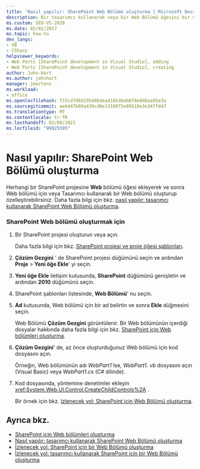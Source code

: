 ```yaml
---
title: 'Nasıl yapılır: SharePoint Web Bölümü oluşturma | Microsoft Docs'
description: Bir tasarımcı kullanarak veya bir Web Bölümü öğesini bir SharePoint projesine ekleyerek ve sonra Web bölümü için kod dosyasını düzenleyerek bir Web bölümü oluşturun ve özelleştirin.
ms.custom: SEO-VS-2020
ms.date: 02/02/2017
ms.topic: how-to
dev_langs:
- VB
- CSharp
helpviewer_keywords:
- Web Parts [SharePoint development in Visual Studio], adding
- Web Parts [SharePoint development in Visual Studio], creating
author: John-Hart
ms.author: johnhart
manager: jmartens
ms.workload:
- office
ms.openlocfilehash: f15cd788d19540bdea416b36ab0f8e8d8aa95e3a
ms.sourcegitcommit: ae6d47b09a439cd0e13180f5e89510e3e347fd47
ms.translationtype: MT
ms.contentlocale: tr-TR
ms.lasthandoff: 02/08/2021
ms.locfileid: "99925595"
---
```

# <a name="how-to-create-a-sharepoint-web-part"></a>Nasıl yapılır: SharePoint Web Bölümü oluşturma
  Herhangi bir SharePoint projesine **Web** bölümü öğesi ekleyerek ve sonra Web bölümü için veya Tasarımcı kullanarak bir Web bölümü oluşturup özelleştirebilirsiniz. Daha fazla bilgi için bkz. [nasıl yapılır: tasarımcı kullanarak SharePoint Web Bölümü oluşturma](../sharepoint/how-to-create-a-sharepoint-web-part-by-using-a-designer.md).

### <a name="to-create-a-sharepoint-web-part"></a>SharePoint Web bölümü oluşturmak için

1. Bir SharePoint projesi oluşturun veya açın.

     Daha fazla bilgi için bkz. [SharePoint projesi ve proje öğesi şablonları](../sharepoint/sharepoint-project-and-project-item-templates.md).

2. **Çözüm Gezgini** ' de SharePoint projesi düğümünü seçin ve ardından **Proje**  >  **Yeni öğe Ekle**' yi seçin.

3. **Yeni öğe Ekle** iletişim kutusunda, **SharePoint** düğümünü genişletin ve ardından **2010** düğümünü seçin.

4. SharePoint şablonları listesinde, **Web Bölümü**' nu seçin.

5. **Ad** kutusunda, Web bölümü için bir ad belirtin ve sonra **Ekle** düğmesini seçin.

     Web Bölümü **Çözüm Gezgini** görüntülenir. Bir Web bölümünün içerdiği dosyalar hakkında daha fazla bilgi için bkz. [SharePoint için Web bölümleri oluşturma](../sharepoint/creating-web-parts-for-sharepoint.md).

6. **Çözüm Gezgini**' de, az önce oluşturduğunuz Web bölümü için kod dosyasını açın.

     Örneğin, Web bölümünün adı *WebPart1* Ise, *WebPart1. vb* dosyasını açın (Visual Basic) veya *WebPart1.cs* (C# dilinde).

7. Kod dosyasında, yöntemine denetimler ekleyin <xref:System.Web.UI.Control.CreateChildControls%2A> .

     Bir örnek için bkz. [Izlenecek yol: SharePoint için Web Bölümü oluşturma](../sharepoint/walkthrough-creating-a-web-part-for-sharepoint.md).

## <a name="see-also"></a>Ayrıca bkz.
- [SharePoint için Web bölümleri oluşturma](../sharepoint/creating-web-parts-for-sharepoint.md)
- [Nasıl yapılır: tasarımcı kullanarak SharePoint Web Bölümü oluşturma](../sharepoint/how-to-create-a-sharepoint-web-part-by-using-a-designer.md)
- [İzlenecek yol: SharePoint için bir Web Bölümü oluşturma](../sharepoint/walkthrough-creating-a-web-part-for-sharepoint.md)
- [İzlenecek yol: tasarımcı kullanarak SharePoint için bir Web Bölümü oluşturma](../sharepoint/walkthrough-creating-a-web-part-for-sharepoint-by-using-a-designer.md)
